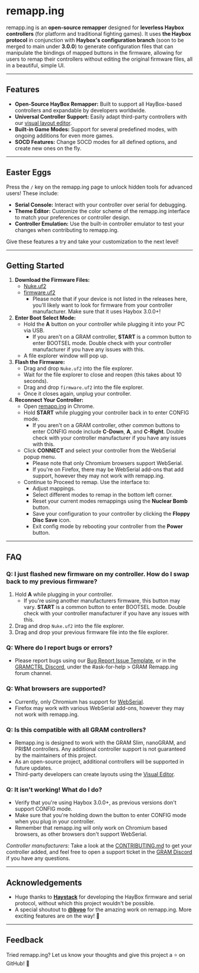 # remapp.ing

remapp.ing is an **open-source remapper** designed for **leverless Haybox controllers** (for platform and traditional fighting games). It uses **the Haybox protocol** in conjunction with **Haybox's configuration branch** (soon to be merged to main under **3.0.0**) to generate configuration files that can manipulate the bindings of mapped buttons in the firmware, allowing for users to remap their controllers without editing the original firmware files, all in a beautiful, simple UI.

---

## Features
- **Open-Source HayBox Remapper:** Built to support all HayBox-based controllers and expandable by developers worldwide.
- **Universal Controller Support:** Easily adapt third-party controllers with our [visual layout editor](https://remapp.ing/editor).
- **Built-in Game Modes:** Support for several predefined modes, with ongoing additions for even more games.
- **SOCD Features:** Change SOCD modes for all defined options, and create new ones on the fly.

---

## Easter Eggs
Press the `/` key on the remapp.ing page to unlock hidden tools for advanced users! These include:
- **Serial Console:** Interact with your controller over serial for debugging.
- **Theme Editor:** Customize the color scheme of the remapp.ing interface to match your preferences or controller design.
- **Controller Emulation:** Use the built-in controller emulator to test your changes when contributing to remapp.ing.

Give these features a try and take your customization to the next level!

---

## Getting Started

1. **Download the Firmware Files:**
   - [Nuke.uf2](https://github.com/Gadgetoid/pico-universal-flash-nuke/releases/download/v1.0.1/universal_flash_nuke.uf2)
   - [firmware.uf2](https://github.com/GRAMCTRL/HayBox-GRAM/releases/)
     - Please note that if your device is not listed in the releases here, you'll likely want to look for firmware from your controller manufacturer. Make sure that it uses Haybox 3.0.0+!
2. **Enter Boot Select Mode:**
   - Hold the **A** button on your controller while plugging it into your PC via USB.
      - If you aren't on a GRAM controller, **START** is a common button to enter BOOTSEL mode. Double check with your controller manufacturer if you have any issues with this.
   - A file explorer window will pop up.
3. **Flash the Firmware:**
   - Drag and drop `Nuke.uf2` into the file explorer.
   - Wait for the file explorer to close and reopen (this takes about 10 seconds).
   - Drag and drop `firmware.uf2` into the file explorer.
   - Once it closes again, unplug your controller.
4. **Reconnect Your Controller:**
   - Open [remapp.ing](https://remapp.ing/) in Chrome.
   - Hold **START** while plugging your controller back in to enter CONFIG mode.
      - If you aren't on a GRAM controller, other common buttons to enter CONFIG mode include **C-Down**, **A**, and **C-Right**. Double check with your controller manufacturer if you have any issues with this.
   - Click **CONNECT** and select your controller from the WebSerial popup menu.
      - Please note that only Chromium browsers support WebSerial.
      - If you're on Firefox, there may be WebSerial add-ons that add support, however they may not work with remapp.ing. 
   - Continue to Proceed to remap. Use the interface to:
     - Adjust mappings.
     - Select different modes to remap in the bottom left corner.
     - Reset your current modes remappings using the **Nuclear Bomb** button.
     - Save your configuration to your controller by clicking the **Floppy Disc Save** icon.
     - Exit config mode by rebooting your controller from the **Power** button.

---

## FAQ

### Q: I just flashed new firmware on my controller. How do I swap back to my previous firmware?
1. Hold **A** while plugging in your controller.
   - If you're using another manufacturers firmware, this button may vary. **START** is a common button to enter BOOTSEL mode. Double check with your controller manufacturer if you have any issues with this.
2. Drag and drop `Nuke.uf2` into the file explorer.
3. Drag and drop your previous firmware file into the file explorer.

### Q: Where do I report bugs or errors?
- Please report bugs using our [Bug Report Issue Template](https://github.com/GRAMCTRL/remapp.ing/issues/new?template=bug_report.md), or in the [GRAMCTRL Discord](https://www.gramctrl.com/discord), under the #ask-for-help > GRAM Remapp.ing forum channel.

### Q: What browsers are supported?
- Currently, only Chromium has support for [WebSerial](https://caniuse.com/web-serial).
- Firefox may work with various WebSerial add-ons, however they may not work with remapp.ing.

### Q: Is this compatible with all GRAM controllers?
- Remapp.ing is designed to work with the GRAM Slim, nanoGRAM, and PRI$M controllers. Any additional controller support is not guaranteed by the maintainers of this project.  
- As an open-source project, additional controllers will be supported in future updates.
- Third-party developers can create layouts using the [Visual Editor](https://remapp.ing/editor).

### Q: It isn't working! What do I do?
- Verify that you're using Haybox 3.0.0+, as previous versions don't support CONFIG mode.
- Make sure that you're holding down the button to enter CONFIG mode when you plug in your controller.
- Remember that remapp.ing will only work on Chromium based browsers, as other browsers don't support WebSerial.

*Controller manufacturers*: Take a look at the [CONTRIBUTING.md](https://github.com/GRAMCTRL/remapp.ing/blob/master/CONTRIBUTING.md) to get your controller added, and feel free to open a support ticket in the [GRAM Discord](https://www.gramctrl.com/discord) if you have any questions.

---

## Acknowledgements
- Huge thanks to [**Haystack**](https://github.com/JonnyHaystack) for developing the HayBox firmware and serial protocol, without which this project wouldn't be possible.  
- A special shoutout to [**@bvoo**](https://github.com/bvoo) for the amazing work on remapp.ing. More exciting features are on the way! 🎉

---

## Feedback
Tried remapp.ing? Let us know your thoughts and give this project a ⭐ on GitHub! 🚀
